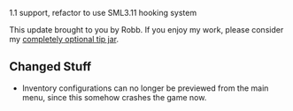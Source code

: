 1.1 support, refactor to use SML3.11 hooking system




This update brought to you by Robb.
If you enjoy my work, please consider my [completely optional tip jar](https://ko-fi.com/robb4).

## Changed Stuff

- Inventory configurations can no longer be previewed from the main menu, since this somehow crashes the game now.
